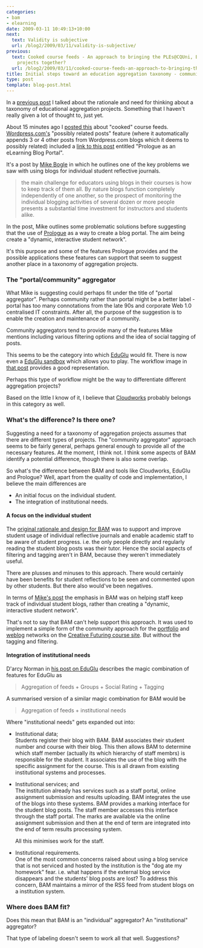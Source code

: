 ```yaml
---
categories:
- bam
- elearning
date: 2009-03-11 10:49:13+10:00
next:
  text: Validity is subjective
  url: /blog2/2009/03/11/validity-is-subjective/
previous:
  text: Cooked course feeds - An approach to bringing the PLEs@CQUni, BAM and Indicators
    projects together?
  url: /blog2/2009/03/11/cooked-course-feeds-an-approach-to-bringing-the-plescquni-bam-and-indicators-projects-together/
title: Initial steps toward an education aggregation taxonomy - community versus individual?
type: post
template: blog-post.html
---
```

In a [previous post](/blog2/2009/02/24/blogs-in-e-learning-bam-moodle-and-a-taxonomy-of-educational-aggregation-projects/) I talked about the rationale and need for thinking about a taxonomy of educational aggregation projects. Something that I haven't really given a lot of thought to, just yet.

About 15 minutes ago I [posted this](/blog2/2009/03/11/cooked-course-feeds-an-approach-to-bringing-the-plescquni-bam-and-indicators-projects-together/) about "cooked" course feeds. [Wordpress.com's](http://wordpress.com/) "possibly related posts" feature (where it automatically appends 3 or 4 other posts from Wordpress.com blogs which it deems to possibly related) included a [link to this post](http://techticker.net/2008/01/30/prologue-as-a-blog-portal/) entitled "Prologue as an eLearning Blog Portal".

It's a post by [Mike Bogle](http://techticker.net/about/) in which he outlines one of the key problems we saw with using blogs for individual student reflective journals.

> the main challenge for educators using blogs in their courses is how to keep track of them all. By nature blogs function completely independently of one another, so the prospect of monitoring the individual blogging activities of several dozen or more people presents a substantial time investment for instructors and students alike.

In the post, Mike outlines some problematic solutions before suggesting that the use of [Prologue](http://en.blog.wordpress.com/2008/01/28/introducing-prologue/) as a way to create a blog portal. The aim being create a "dynamic, interactive student network".

It's this purpose and some of the features Prologue provides and the possible applications these features can support that seem to suggest another place in a taxonomy of aggregation projects.

### The "portal/community" aggregator

What Mike is suggesting could perhaps fit under the title of "portal aggregator". Perhaps community rather than portal might be a better label - portal has too many connotations from the late 90s and corporate Web 1.0 centralised IT constraints. After all, the purpose of the suggestion is to enable the creation and maintenance of a community.

Community aggregators tend to provide many of the features Mike mentions including various filtering options and the idea of social tagging of posts.

This seems to be the category into which [EduGlu](http://www.darcynorman.net/2008/02/16/on-eduglu-part-1-background/) would fit. There is now even a [EduGlu sandbox](http://eduglu.learningparty.net/) which allows you to play. The workflow image in [that post](http://www.darcynorman.net/2008/02/16/on-eduglu-part-1-background/) provides a good representation.

Perhaps this type of workflow might be the way to differentiate different aggregation projects?

Based on the little I know of it, I believe that [Cloudworks](http://cloudworks.ac.uk/) probably belongs in this category as well.

### What's the difference? Is there one?

Suggesting a need for a taxonomy of aggregation projects assumes that there are different types of projects. The "community aggregator" approach seems to be fairly general, perhaps general enough to provide all of the necessary features. At the moment, I think not. I think some aspects of BAM identify a potential difference, though there is also some overlap.

So what's the difference between BAM and tools like Cloudworks, EduGlu and Prologue? Well, apart from the quality of code and implementation, I believe the main differences are

- An initial focus on the individual student.
- The integration of institutional needs.

#### A focus on the individual student

The [original rationale and design for BAM](/blog2/publications/blogs-reflective-journals-and-aggregation-an-initial-experiment/) was to support and improve student usage of individual reflective journals and enable academic staff to be aware of student progress. i.e. the only people directly and regularly reading the student blog posts was their tutor. Hence the social aspects of filtering and tagging aren't in BAM, because they weren't immediately useful.

There are plusses and minuses to this approach. There would certainly have been benefits for student reflections to be seen and commented upon by other students. But there also would've been negatives.

In terms of [Mike's post](http://techticker.net/2008/01/30/prologue-as-a-blog-portal/) the emphasis in BAM was on helping staff keep track of individual student blogs, rather than creating a "dynamic, interactive student network".

That's not to say that BAM can't help support this approach. It was used to implement a simple form of the community approach for the [portfolio](http://webfuse.cqu.edu.au/Courses/EDED11448/Portfolio/) and [weblog](http://webfuse.cqu.edu.au/Courses/EDED11448/Weblog/) networks on the [Creative Futuring course site](http://webfuse.cqu.edu.au/Courses/EDED11448/). But without the tagging and filtering.

#### Integration of institutional needs

D'arcy Norman in [his post on EduGlu](http://www.darcynorman.net/2008/02/16/on-eduglu-part-1-background/) describes the magic combination of features for EduGlu as

> Aggregation of feeds + Groups + Social Rating + Tagging

A summarised version of a similar magic combination for BAM would be

> Aggregation of feeds + institutional needs

Where "institutional needs" gets expanded out into:

- Institutional data;  
    Students register their blog with BAM. BAM associates their student number and course with their blog. This then allows BAM to determine which staff member (actually its which hierarchy of staff membrs) is responsible for the student. It associates the use of the blog with the specific assignment for the course. This is all drawn from existing institutional systems and processes.
- Institutional services; and  
    The institution already has services such as a staff portal, online assignment submission and results uploading. BAM integrates the use of the blogs into these systems. BAM provides a marking interface for the student blog posts. The staff member accesses this interface through the staff portal. The marks are available via the online assignment submission and then at the end of term are integrated into the end of term results processing system.
    
    All this minimises work for the staff.
    
- Institutional requirements.  
    One of the most common concerns raised about using a blog service that is not serviced and hosted by the institution is the "dog ate my homework" fear. i.e. what happens if the external blog service disappears and the students' blog posts are lost? To address this concern, BAM maintains a mirror of the RSS feed from student blogs on a institution system.

### Where does BAM fit?

Does this mean that BAM is an "individual" aggregator? An "institutional" aggregator?

That type of labeling doesn't seem to work all that well. Suggestions?